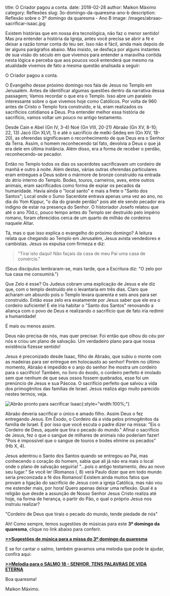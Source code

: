 ﻿title: O Criador pagou a conta.
date: 2018-02-28
author: Maikon Máximo
category: Reflexões
slug: 3o-domingo-da-quaresma-ano-b
description: Reflexão sobre o 3º domingo da quaresma - Ano B
image: /images/abraao-sacrificar-isaac.jpg

Existem histórias que em nossa éra tecnológica, não faz o menor sentido! Mas pra entender a história da Igreja, antes você precisa se abrir a fé e deixar a razão tomar conta do teu ser. Isso não é fácil, ainda mais depois de ler alguns parágrafos abaixo. Mas insisto, se desfaça por alguns instantes de sua visão do século em que vivemos para entender a maravilha contida nesta lógica e perceba que aos poucos você entenderá que mesmo na atualidade vivemos de fato a mesma questão analisada a seguir: 

O Criador pagou a conta.

O Evangelho desse próximo domingo nos fala de Jesus no Templo em Jerusalém.
Antes de identificar algumas questões dentro da narrativa dessa passagem;
Vamos recordar o que era o Templo.
Isso abre um paralelo interessante sobre o que vivemos hoje como Católicos.
Por volta de 960 antes de Cristo o Templo fora construído, e lá,
eram realizados os sacrifícios cotidianos a Deus.
Pra entender melhor essa história de sacrifício,
vamos voltar um pouco no antigo testamento. 

Desde Cain e Abel (Gn  IV, 3-4)
Noé (Gn VIII, 20-21) Abraão (Gn XV, 8-10; 22, 13) Jacó (Gn XLVI, 1)
e até o sacrifício de melki-Sédeq em (Gn XIV, 18-20),
as oferendas significavam o reconhecimento de que Deus era o Senhor da Terra.
Assim, o homem reconhecendo tal fato, devolvia a Deus o que já era dele em última instância. Além disso, era a forma de receber o perdão, reconhecendo-se  pecador.

Então no Templo todos os dias os sacerdotes sacrificavam um cordeiro de manhã e outro à noite.
Além destas, várias outras oferendas particulares eram entregues a Deus
sobre o mármore de bronze construído na entrada do átrio interno do Templo. 
Bodes, touros, carneiros, aves, entre outros animais,
eram sacrificados como forma de expiar os pecados da humanidade.
Havia ainda o "local santo" e mais a frete o "Santo dos Santos";
Local onde o Sumo Sacerdote entrava apenas uma vez ao ano, no dia do Yom Kippur,
"o dia do grande perdão" pois até ele sendo pecador era indigno de estar na presença do Senhor. 
O historiador Josefo relatou que até o ano 70d.c, pouco tempo antes do Templo ser destruído pelo império romano, foram oferecidos cerca de um quarto de milhão de cordeiros naquele 
 Altar. 

Tá, mas o que isso explica o evangelho do próximo domingo? 
A leitura relata que chegando ao Templo   em Jerusalém, Jesus avista vendedores  e cambistas. Jesus os expulsa com firmeza e diz:

>"Tirai isto daqui! 
Não façais da casa de meu Pai uma casa de comércio." 

(Seus discípulos lembraram-se, mais tarde, 
que a Escritura diz: 
"O zelo por tua casa me consumirá.")
 
Que Zelo é esse? 
Os Judeus cobram uma explicação de Jesus e ele diz que,
com o templo destruído ele o levantaria em três dias. 
Claro que acharam um absurdo pois o
 Templo levara quarenta e seis anos para ser construído.
Então esse zelo era exatamente por Jesus saber que ele era o cordeiro suficiente!
E ele iria habitar o "Santo dos Santos" renovando a aliança com o povo de Deus
e realizando o sacrifício que de fato iria redimir a humanidade! 

É mais ou menos assim.

Deus não precisa de nós, mas quer precisar.
Foi então que olhou do céu por nós e criou um plano de salvação.
Um verdadeiro plano para que nossa existência fizesse sentido! 

Jesus é preconizado desde Isaac, filho de Abraão,
que subiu o monte com as madeiras para ser entregue em holocausto ao senhor!
Porém no último momento, Abraão é impedido e o anjo do senhor lhe mostra um cordeiro para o sacrifício!
Também, no livro do êxodo, o cordeiro perfeito é imolado sem que nenhum de que seus ossos fossem quebrados,
esse foi um prenúncio de Jesus e sua Páscoa.
O sacrifício perfeito que salvou a vida dos primogênitos das famílias de Israel. 
Jesus realiza algo muito parecido nestes termos, veja.

![Abrão pronto para sacrificar Isaac](/images/abraao-sacrificar-isaac.jpg){:style="width:100%;"}

Abraão deveria sacrificar o único e amado filho.
Assim Deus o fez entregando Jesus.
Em Êxodo, o Cordeiro dá a vida pelos primogênitos da família de Israel. 
É por isso que você escuta o padre dizer na missa:
"Eis o Cordeiro de Deus, aquele que tira o pecado do mundo."
Afinal o sacrifício de Jesus, fez o que o sangue de milhares de animais não poderiam fazer! 
"Pois é impossível que o sangue de touros e bodes elimine os pecados" (Hb X, 4).

Jesus adentrou o Santo dos Santos quando se entregou ao Pai, mas conhecendo o coração do homem, sabia que ali já não era mais o local onde o plano de salvação seguiria! 
"...pois o antigo testamento, deu ao novo seu lugar." 
Se você ler (Romanos I, 8) verá Paulo dizer que em todo mundo seria preconizada a fé dos Romanos! 
Existem ainda muitos fatos que provam a ligação do sacrifício de Jesus com a igreja Católica, mas não vou me estender mais, por hora! 
Quero apenas deixar uma reflexão.
Qual é a religião que desde a assunção de Nosso Senhor Jesus Cristo realiza até hoje, na forma de herança, o partir do Pão, o qual o próprio Jesus nos instruiu realizar? 

"Cordeiro de Deus que tirais o pecado do mundo, tende piedade de nós"


Ah! Como sempre, temos sugestões de músicas para este **3º domingo da quaresma**,
clique no link abaixo para conferir.

**[>>Sugestões de música para a missa do 3º domingo da quaresma](https://musicasparamissa.com.br/sugestoes-para/3o-domingo-da-quaresma-ano-b/)**

E se for cantar o salmo, também gravamos uma melodia que pode te ajudar,
confira aqui:

**[>>Melodia para o SALMO 18 - SENHOR, TENS PALAVRAS DE VIDA ETERNA](https://musicasparamissa.com.br/musica/salmo-18-senhor-tens-palavras-de-vida-eterna/)**

Boa quaresma!

Maikon Máximo.
